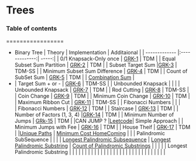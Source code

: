 # Trees
### Table of contents
=================
<!--ts-->
* Binary Tree
  | Theory         | Implementation          | Additaional |
  | ------------- |:-------------:| -----:|
  | 0/1 Knapsack-Only once | [GRK-1](https://www.educative.io/module/lesson/dynamic-programming-patterns/7AQm4v6r1y8)  | TDM  |
  | Equal Subset Sum Partition | [GRK-2](https://www.educative.io/module/lesson/dynamic-programming-patterns/m2jABRoqOqr)  | TDM  |
  | Subset Target Sum |[GRK-3](https://www.educative.io/module/lesson/dynamic-programming-patterns/N7O9KVPW8Bp)   | TDM-SS  |
  | Minimum Subset Sum Difference | [GRK-4](https://www.educative.io/module/lesson/dynamic-programming-patterns/N7RypYBK4y6)  | TDM  |
  | Count of SubSet Sum | [GRK-5](https://www.educative.io/module/lesson/dynamic-programming-patterns/JY88GypAPDD)  | TDM |
  | [Combination Sum](https://leetcode.com/problems/combination-sum/discuss/1986745/Java-Explained-Easy-Understanding) |
* | Target Sum + or - | [GRK-6](https://www.educative.io/module/lesson/dynamic-programming-patterns/q2jk1wP9yNG)  | TDM-SS |
  | Unbounded Knapsack |   |   |
  | Unbounded Knapsack  | [GRK-7](https://www.educative.io/courses/grokking-dynamic-programming-patterns-for-coding-interviews/qV6RXWME4D3)  | TDM  |
  | Rod Cutting | [GRK-8](https://www.educative.io/courses/grokking-dynamic-programming-patterns-for-coding-interviews/RM5E56PGnVY)  | TDM-SS  |
  | Coin Change | [GRK-9](https://www.educative.io/courses/grokking-dynamic-programming-patterns-for-coding-interviews/gx763A3x9Pl)  | TDM   |
  | Minimum Coin Change | [GRK-10](https://www.educative.io/courses/grokking-dynamic-programming-patterns-for-coding-interviews/NE0yNJ1rZy6)  |  TDM |
  | Maximum Ribbon Cut | [GRK-11](https://www.educative.io/courses/grokking-dynamic-programming-patterns-for-coding-interviews/YQVZJx1k0WY)  |  TDM-SS |
  | Fibonacci Numbers |   |   |  
  | Fibonacci Numbers | [GRK-12](https://www.educative.io/courses/grokking-dynamic-programming-patterns-for-coding-interviews/gx6jmzrMwgZ)  |   TDM |
  | Staircase | [GRK-13](https://www.educative.io/courses/grokking-dynamic-programming-patterns-for-coding-interviews/YQy7Lx79R0K)  | TDM |
  | Number of Factors (1, 3, 4)  |[GRK-14](https://www.educative.io/courses/grokking-dynamic-programming-patterns-for-coding-interviews/NE52PnMY376)   | TDM  |
  | Minimum Number of Jumps | [GRk-15](https://www.educative.io/courses/grokking-dynamic-programming-patterns-for-coding-interviews/7nAKN0Qz67r)  | TDM  |
  |CAN JUMP ? |[Leetcode](https://leetcode.com/problems/jump-game/discuss/1729319/JAVA-Easy-and-clean-code-with-comments-or-100.00-faster)| Simple Approach | 
  | Minimum Jumps with Fee  | [GRK-16](https://www.educative.io/courses/grokking-dynamic-programming-patterns-for-coding-interviews/7nDNy6JDP1G)  | TDM  |
  | House Theif | [GRK-17](https://www.educative.io/courses/grokking-dynamic-programming-patterns-for-coding-interviews/m2EOxJ0Nkp3#Top-down-Dynamic-Programming-with-Memoization)  | TDM  |
  |[Unique Paths](https://leetcode.com/problems/unique-paths/discuss/1985500/Java-Solution-using-DP-oror-2-Approach) | [Minimum Cost HomeComing](https://leetcode.com/problems/minimum-cost-homecoming-of-a-robot-in-a-grid/discuss/1598879/Java-or-Simple-Straight-Solution-or-O(1)-Space) | []() |
  | Palindromic SubSequence |   |   |
  | [Longest Palindromic Subsequence](https://www.educative.io/courses/grokking-dynamic-programming-patterns-for-coding-interviews/RMk1D1DY1PL) | [Longest Palindromic Substring](https://www.educative.io/courses/grokking-dynamic-programming-patterns-for-coding-interviews/m2yRjwxBY7A)  | [Count of Palindromic Substrings](https://www.educative.io/module/lesson/data-structures-in-java/B14okNLQZPY)  | []() | | |
  | Longest Palindromic Substring  |   |   |
  |  |   |   |
  |  |   |   |
  |  |   |   |
  |  |   |   |
  |  |   |   |
  |  |   |   |
  |  |   |   |
<!--te-->

